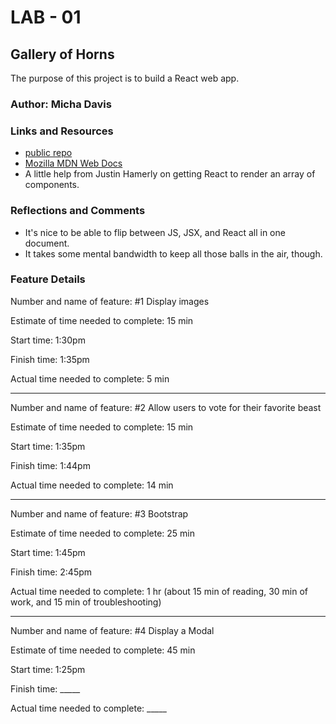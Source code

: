 # LAB - 01
## Gallery of Horns

The purpose of this project is to build a React web app.

### Author: Micha Davis

### Links and Resources
* [public repo](https://github.com/Micha-L-Davis/gallery-of-horns.git)
* [Mozilla MDN Web Docs](https://developer.mozilla.org/en/docs/Web/JavaScript/Guide)
* A little help from Justin Hamerly on getting React to render an array of components.

### Reflections and Comments
* It's nice to be able to flip between JS, JSX, and React all in one document.
* It takes some mental bandwidth to keep all those balls in the air, though.

### Feature Details

Number and name of feature: #1 Display images

Estimate of time needed to complete: 15 min

Start time: 1:30pm

Finish time: 1:35pm

Actual time needed to complete: 5 min

---

Number and name of feature: #2 Allow users to vote for their favorite beast

Estimate of time needed to complete: 15 min

Start time: 1:35pm

Finish time: 1:44pm

Actual time needed to complete: 14 min

---

Number and name of feature: #3 Bootstrap

Estimate of time needed to complete: 25 min

Start time: 1:45pm

Finish time: 2:45pm

Actual time needed to complete: 1 hr (about 15 min of reading, 30 min of work, and 15 min of troubleshooting)

---

Number and name of feature: #4 Display a Modal

Estimate of time needed to complete: 45 min

Start time: 1:25pm

Finish time: _____

Actual time needed to complete: _____